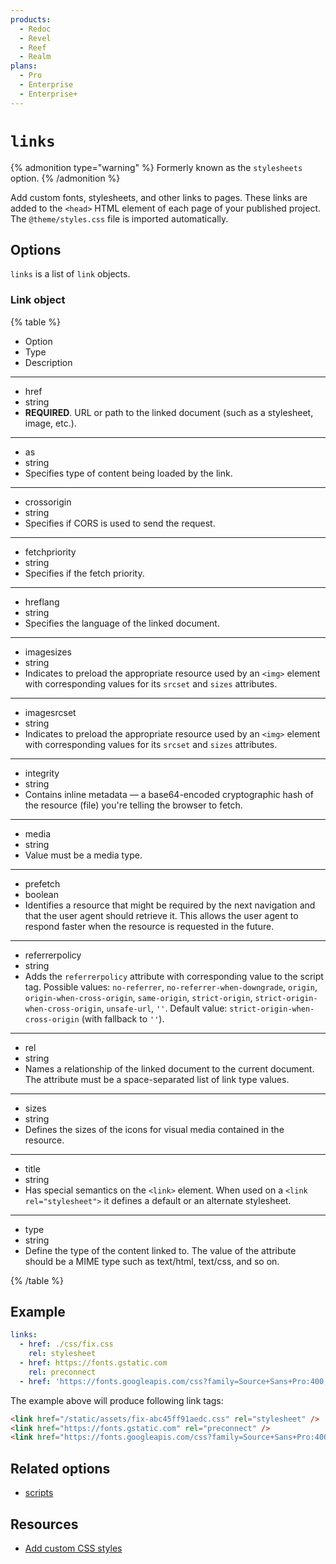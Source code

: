 ```yaml
---
products:
  - Redoc
  - Revel
  - Reef
  - Realm
plans:
  - Pro
  - Enterprise
  - Enterprise+
---
```

# `links`

{% admonition type="warning" %}
Formerly known as the `stylesheets` option.
{% /admonition %}

Add custom fonts, stylesheets, and other links to pages.
These links are added to the `<head>` HTML element of each page of your published project.
The `@theme/styles.css` file is imported automatically.

## Options

`links` is a list of `link` objects.

### Link object

{% table %}

- Option
- Type
- Description

---

- href
- string
- **REQUIRED**.
  URL or path to the linked document (such as a stylesheet, image, etc.).

---

- as
- string
- Specifies type of content being loaded by the link.

---

- crossorigin
- string
- Specifies if CORS is used to send the request.

---

- fetchpriority
- string
- Specifies if the fetch priority.

---

- hreflang
- string
- Specifies the language of the linked document.

---

- imagesizes
- string
- Indicates to preload the appropriate resource used by an `<img>` element with corresponding values for its `srcset` and `sizes` attributes.

---

- imagesrcset
- string
- Indicates to preload the appropriate resource used by an `<img>` element with corresponding values for its `srcset` and `sizes` attributes.

---

- integrity
- string
- Contains inline metadata — a base64-encoded cryptographic hash of the resource (file) you're telling the browser to fetch.

---

- media
- string
- Value must be a media type.

---

- prefetch
- boolean
- Identifies a resource that might be required by the next navigation and that the user agent should retrieve it.
  This allows the user agent to respond faster when the resource is requested in the future.

---

- referrerpolicy
- string
- Adds the `referrerpolicy` attribute with corresponding value to the script tag.
  Possible values: `no-referrer`, `no-referrer-when-downgrade`, `origin`, `origin-when-cross-origin`, `same-origin`, `strict-origin`, `strict-origin-when-cross-origin`, `unsafe-url`, `''`.
  Default value: `strict-origin-when-cross-origin` (with fallback to `''`).

---

- rel
- string
- Names a relationship of the linked document to the current document.
  The attribute must be a space-separated list of link type values.

---

- sizes
- string
- Defines the sizes of the icons for visual media contained in the resource.

---

- title
- string
- Has special semantics on the `<link>` element.
  When used on a `<link rel="stylesheet">` it defines a default or an alternate stylesheet.

---

- type
- string
- Define the type of the content linked to.
  The value of the attribute should be a MIME type such as text/html, text/css, and so on.

{% /table %}

## Example

```yaml
links:
  - href: ./css/fix.css
    rel: stylesheet
  - href: https://fonts.gstatic.com
    rel: preconnect
  - href: 'https://fonts.googleapis.com/css?family=Source+Sans+Pro:400,600,700'
```

The example above will produce following link tags:

```html
<link href="/static/assets/fix-abc45ff91aedc.css" rel="stylesheet" />
<link href="https://fonts.gstatic.com" rel="preconnect" />
<link href="https://fonts.googleapis.com/css?family=Source+Sans+Pro:400,600,700" />
```

## Related options

- [scripts](./scripts.md)

## Resources

- [Add custom CSS styles](../branding/customize-styles.md)

